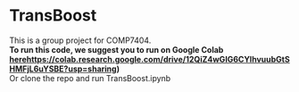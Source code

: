 # TransBoost
This is a group project for COMP7404.  
**To run this code, we suggest you to run on Google Colab [here](https://colab.research.google.com/drive/12QiZ4wGlG6CYlhvuubGtSHMFjL6uYSBE?usp=sharing)https://colab.research.google.com/drive/12QiZ4wGlG6CYlhvuubGtSHMFjL6uYSBE?usp=sharing)**  
Or clone the repo and run TransBoost.ipynb
